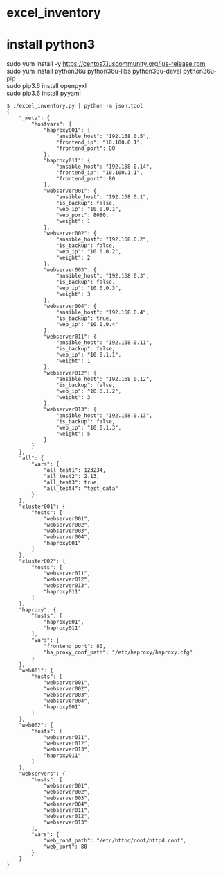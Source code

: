 # excel_inventory

# install python3
sudo yum install -y https://centos7.iuscommunity.org/ius-release.rpm  
sudo yum install python36u python36u-libs python36u-devel python36u-pip  
sudo pip3.6 install openpyxl  
sudo pip3.6 install pyyaml

    $ ./excel_inventory.py | python -m json.tool
    {
        "_meta": {
            "hostvars": {
                "haproxy001": {
                    "ansible_host": "192.168.0.5",
                    "frontend_ip": "10.100.0.1",
                    "frontend_port": 80
                },
                "haproxy011": {
                    "ansible_host": "192.168.0.14",
                    "frontend_ip": "10.100.1.1",
                    "frontend_port": 80
                },
                "webserver001": {
                    "ansible_host": "192.168.0.1",
                    "is_backup": false,
                    "web_ip": "10.0.0.1",
                    "web_port": 8080,
                    "weight": 1
                },
                "webserver002": {
                    "ansible_host": "192.168.0.2",
                    "is_backup": false,
                    "web_ip": "10.0.0.2",
                    "weight": 2
                },
                "webserver003": {
                    "ansible_host": "192.168.0.3",
                    "is_backup": false,
                    "web_ip": "10.0.0.3",
                    "weight": 3
                },
                "webserver004": {
                    "ansible_host": "192.168.0.4",
                    "is_backup": true,
                    "web_ip": "10.0.0.4"
                },
                "webserver011": {
                    "ansible_host": "192.168.0.11",
                    "is_backup": false,
                    "web_ip": "10.0.1.1",
                    "weight": 1
                },
                "webserver012": {
                    "ansible_host": "192.168.0.12",
                    "is_backup": false,
                    "web_ip": "10.0.1.2",
                    "weight": 3
                },
                "webserver013": {
                    "ansible_host": "192.168.0.13",
                    "is_backup": false,
                    "web_ip": "10.0.1.3",
                    "weight": 5
                }
            }
        },
        "all": {
            "vars": {
                "all_test1": 123234,
                "all_test2": 2.13,
                "all_test3": true,
                "all_test4": "test_data"
            }
        },
        "cluster001": {
            "hosts": [
                "webserver001",
                "webserver002",
                "webserver003",
                "webserver004",
                "haproxy001"
            ]
        },
        "cluster002": {
            "hosts": [
                "webserver011",
                "webserver012",
                "webserver013",
                "haproxy011"
            ]
        },
        "haproxy": {
            "hosts": [
                "haproxy001",
                "haproxy011"
            ],
            "vars": {
                "frontend_port": 80,
                "ha_proxy_conf_path": "/etc/haproxy/haproxy.cfg"
            }
        },
        "web001": {
            "hosts": [
                "webserver001",
                "webserver002",
                "webserver003",
                "webserver004",
                "haproxy001"
            ]
        },
        "web002": {
            "hosts": [
                "webserver011",
                "webserver012",
                "webserver013",
                "haproxy011"
            ]
        },
        "webservers": {
            "hosts": [
                "webserver001",
                "webserver002",
                "webserver003",
                "webserver004",
                "webserver011",
                "webserver012",
                "webserver013"
            ],
            "vars": {
                "web_conf_path": "/etc/httpd/conf/httpd.conf",
                "web_port": 80
            }
        }
    }

